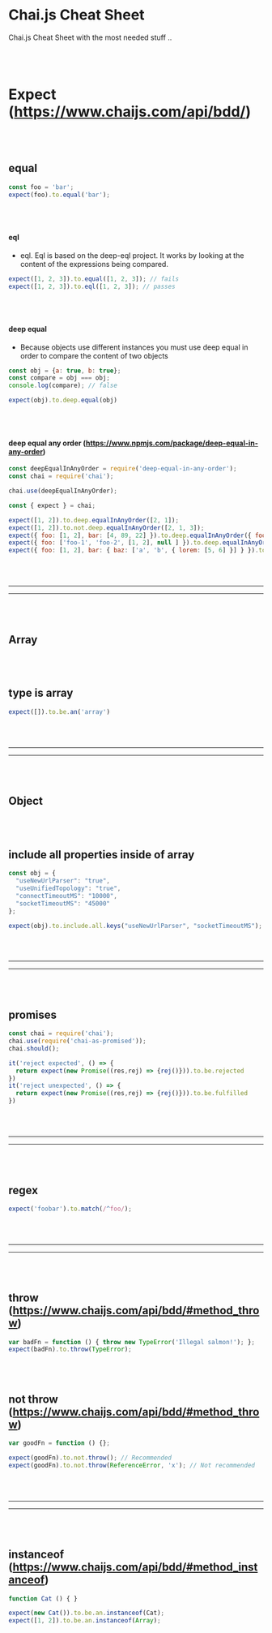 # Chai.js Cheat Sheet
Chai.js Cheat Sheet with the most needed stuff ..



<br><br>

# Expect (https://www.chaijs.com/api/bdd/)

<br><br>

## equal
```javascript
const foo = 'bar';
expect(foo).to.equal('bar');
```

<br><br>

#### eql
- eql. Eql is based on the deep-eql project. It works by looking at the content of the expressions being compared.
```javascript
expect([1, 2, 3]).to.equal([1, 2, 3]); // fails
expect([1, 2, 3]).to.eql([1, 2, 3]); // passes
```

<br><br>

#### deep equal
- Because objects use different instances you must use deep equal in order to compare the content of two objects
```javascript
const obj = {a: true, b: true};
const compare = obj === obj;
console.log(compare); // false

expect(obj).to.deep.equal(obj)
```

<br><br>

#### deep equal any order (https://www.npmjs.com/package/deep-equal-in-any-order)
```javascript
const deepEqualInAnyOrder = require('deep-equal-in-any-order');
const chai = require('chai');

chai.use(deepEqualInAnyOrder);

const { expect } = chai;

expect([1, 2]).to.deep.equalInAnyOrder([2, 1]);
expect([1, 2]).to.not.deep.equalInAnyOrder([2, 1, 3]);
expect({ foo: [1, 2], bar: [4, 89, 22] }).to.deep.equalInAnyOrder({ foo: [2, 1], bar: [4, 22, 89] });
expect({ foo: ['foo-1', 'foo-2', [1, 2], null ] }).to.deep.equalInAnyOrder({ foo: [null, [1, 2], 'foo-1', 'foo-2'] });
expect({ foo: [1, 2], bar: { baz: ['a', 'b', { lorem: [5, 6] }] } }).to.deep.equalInAnyOrder({ foo: [2, 1], bar: { baz: ['b', 'a', { lorem: [6, 5] }] } });
```












































<br><br>
_________________________________________________________
_________________________________________________________
<br><br>

## Array

<br><br>

## type is array
```javascript
expect([]).to.be.an('array')
```





















































<br><br>
_________________________________________________________
_________________________________________________________
<br><br>

## Object

<br><br>

## include all properties inside of array
```javascript
const obj = {
  "useNewUrlParser": "true",
  "useUnifiedTopology": "true",
  "connectTimeoutMS": "10000",
  "socketTimeoutMS": "45000"
};

expect(obj).to.include.all.keys("useNewUrlParser", "socketTimeoutMS");
```










































<br><br>
_________________________________________________________
_________________________________________________________
<br><br>

## promises
```javascript
const chai = require('chai');
chai.use(require('chai-as-promised'));
chai.should();

it('reject expected', () => {
  return expect(new Promise((res,rej) => {rej()})).to.be.rejected
})
it('reject unexpected', () => {
  return expect(new Promise((res,rej) => {rej()})).to.be.fulfilled
})
```





































































<br><br>
_________________________________________________________
_________________________________________________________
<br><br>

## regex
```javascript
expect('foobar').to.match(/^foo/);
```













































<br><br>
_________________________________________________________
_________________________________________________________
<br><br>


## throw (https://www.chaijs.com/api/bdd/#method_throw)
```javascript
var badFn = function () { throw new TypeError('Illegal salmon!'); };
expect(badFn).to.throw(TypeError);
```

<br><br>


## not throw (https://www.chaijs.com/api/bdd/#method_throw)
```javascript
var goodFn = function () {};

expect(goodFn).to.not.throw(); // Recommended
expect(goodFn).to.not.throw(ReferenceError, 'x'); // Not recommended
```






















































<br><br>
_________________________________________________________
_________________________________________________________
<br><br>


## instanceof (https://www.chaijs.com/api/bdd/#method_instanceof)
```javascript
function Cat () { }

expect(new Cat()).to.be.an.instanceof(Cat);
expect([1, 2]).to.be.an.instanceof(Array);
```

